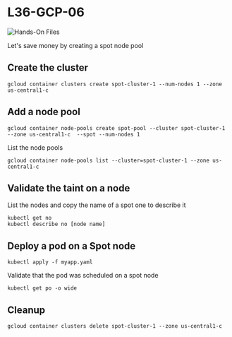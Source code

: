 # L36-GCP-06

![Hands-On Files](https://kubernetesacademy.online/wp-content/uploads/2021/06/checked-files-50px.png)

Let's save money by creating a spot node pool

## Create the cluster

    gcloud container clusters create spot-cluster-1 --num-nodes 1 --zone us-central1-c 

## Add a node pool

    gcloud container node-pools create spot-pool --cluster spot-cluster-1 --zone us-central1-c  --spot --num-nodes 1

List the node pools

    gcloud container node-pools list --cluster=spot-cluster-1 --zone us-central1-c

## Validate the taint on a node

List the nodes and copy the name of a spot one to describe it

    kubectl get no
    kubectl describe no [node name]

## Deploy a pod on a Spot node

    kubectl apply -f myapp.yaml

Validate that the pod was scheduled on a spot node

    kubectl get po -o wide

## Cleanup

    gcloud container clusters delete spot-cluster-1 --zone us-central1-c
